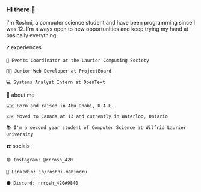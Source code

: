 ### Hi there 👋

I'm Roshni, a computer science student and have been programming since I was 12. I'm always open to new opportunities and keep trying my hand at basically everything.

❓ experiences

    🏫 Events Coordinator at the Laurier Computing Society
    
    👩‍💻 Junior Web Developer at ProjectBoard

    💻 Systems Analyst Intern at OpenText

👐 about me

    🇦🇪 Born and raised in Abu Dhabi, U.A.E.
    
    🇨🇦 Moved to Canada at 13 and currently in Waterloo, Ontario

    📚 I'm a second year student of Computer Science at Wilfrid Laurier University

☎️ socials

    🟣 Instagram: @rrrosh_420
    
    🔵 Linkedin: in/roshni-mahindru
    
    ⚫ Discord: rrrosh_420#9840

<!--
**roshni-2003/roshni-2003** is a ✨ _special_ ✨ repository because its `README.md` (this file) appears on your GitHub profile.
-->
